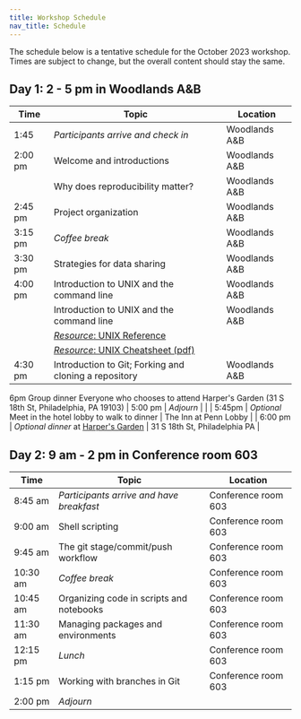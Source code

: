 ```yaml
---
title: Workshop Schedule
nav_title: Schedule
---
```


The schedule below is a tentative schedule for the October 2023 workshop.
Times are subject to change, but the overall content should stay the same.


## Day 1: 2 - 5 pm in Woodlands A&B

| Time | Topic | Location |
|------|---------|---------|
| 1:45    | _Participants arrive and check in_ | Woodlands A&B |
| 2:00 pm | Welcome and introductions | Woodlands A&B |
|         | Why does reproducibility matter? | Woodlands A&B |
| 2:45 pm | Project organization | Woodlands A&B |
| 3:15 pm | _Coffee break_ | Woodlands A&B |
| 3:30 pm | Strategies for data sharing | Woodlands A&B |
| 4:00 pm | Introduction to UNIX and the command line | Woodlands A&B |
|         | Introduction to UNIX and the command line | Woodlands A&B |
|         | [_Resource_: UNIX Reference](resources/unix_reference.html) ||
|         | [_Resource_: UNIX Cheatsheet (pdf)](resources/unix_quick_reference.pdf) ||
| 4:30 pm |  Introduction to Git; Forking and cloning a repository | Woodlands A&B |
6pm 	Group dinner 	Everyone who chooses to attend 	Harper's Garden (31 S 18th St, Philadelphia, PA 19103)
| 5:00 pm |  _Adjourn_ | |
| 5:45pm  | _Optional_ Meet in the hotel lobby to walk to dinner | The Inn at Penn Lobby |
| 6:00 pm | _Optional dinner_ at [Harper's Garden](https://www.harpersgardenphilly.com/) | 31 S 18th St, Philadelphia PA |

## Day 2: 9 am - 2 pm in Conference room 603

| Time | Topic | Location |
|------|---------|---------|
| 8:45 am  | _Participants arrive and have breakfast_ |  Conference room 603 |
| 9:00 am  | Shell scripting |  Conference room 603 |
| 9:45 am  | The git stage/commit/push workflow |  Conference room 603 |
| 10:30 am | _Coffee break_ |  Conference room 603 |
| 10:45 am | Organizing code in scripts and notebooks |  Conference room 603 |
| 11:30 am | Managing packages and environments |  Conference room 603 |
| 12:15 pm | _Lunch_ |  Conference room 603 |
| 1:15 pm | Working with branches in Git |  Conference room 603 |
| 2:00 pm | _Adjourn_ |  |
